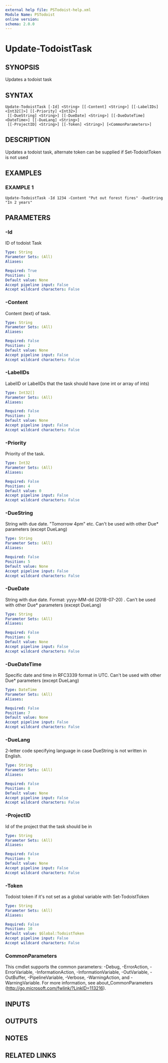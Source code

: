 ```yaml
---
external help file: PSTodoist-help.xml
Module Name: PSTodoist
online version:
schema: 2.0.0
---
```


# Update-TodoistTask

## SYNOPSIS
Updates a todoist task

## SYNTAX

```
Update-TodoistTask [-Id] <String> [[-Content] <String>] [[-LabelIDs] <Int32[]>] [[-Priority] <Int32>]
 [[-DueString] <String>] [[-DueDate] <String>] [[-DueDateTime] <DateTime>] [[-DueLang] <String>]
 [[-ProjectID] <String>] [[-Token] <String>] [<CommonParameters>]
```

## DESCRIPTION
Updates a todoist task, alternate token can be supplied if Set-TodoistToken is not used

## EXAMPLES

### EXAMPLE 1
```
Update-TodoistTask -Id 1234 -Content "Put out forest fires" -DueString "In 2 years"
```

## PARAMETERS

### -Id
ID of todoist Task

```yaml
Type: String
Parameter Sets: (All)
Aliases:

Required: True
Position: 1
Default value: None
Accept pipeline input: False
Accept wildcard characters: False
```

### -Content
Content (text) of task.

```yaml
Type: String
Parameter Sets: (All)
Aliases:

Required: False
Position: 2
Default value: None
Accept pipeline input: False
Accept wildcard characters: False
```

### -LabelIDs
LabelID or LabelIDs that the task should have (one int or array of ints)

```yaml
Type: Int32[]
Parameter Sets: (All)
Aliases:

Required: False
Position: 3
Default value: None
Accept pipeline input: False
Accept wildcard characters: False
```

### -Priority
Priority of the task.

```yaml
Type: Int32
Parameter Sets: (All)
Aliases:

Required: False
Position: 4
Default value: 0
Accept pipeline input: False
Accept wildcard characters: False
```

### -DueString
String with due date.
"Tomorrow 4pm" etc.
Can't be used with other Due* parameters (except DueLang)

```yaml
Type: String
Parameter Sets: (All)
Aliases:

Required: False
Position: 5
Default value: None
Accept pipeline input: False
Accept wildcard characters: False
```

### -DueDate
String with due date.
Format: yyyy-MM-dd (2018-07-20) .
Can't be used with other Due* parameters (except DueLang)

```yaml
Type: String
Parameter Sets: (All)
Aliases:

Required: False
Position: 6
Default value: None
Accept pipeline input: False
Accept wildcard characters: False
```

### -DueDateTime
Specific date and time in RFC3339 format in UTC.
Can't be used with other Due* parameters (except DueLang)

```yaml
Type: DateTime
Parameter Sets: (All)
Aliases:

Required: False
Position: 7
Default value: None
Accept pipeline input: False
Accept wildcard characters: False
```

### -DueLang
2-letter code specifying language in case DueString is not written in English.

```yaml
Type: String
Parameter Sets: (All)
Aliases:

Required: False
Position: 8
Default value: None
Accept pipeline input: False
Accept wildcard characters: False
```

### -ProjectID
Id of the project that the task should be in

```yaml
Type: String
Parameter Sets: (All)
Aliases:

Required: False
Position: 9
Default value: None
Accept pipeline input: False
Accept wildcard characters: False
```

### -Token
Todoist token if it's not set as a global variable with Set-TodoistToken

```yaml
Type: String
Parameter Sets: (All)
Aliases:

Required: False
Position: 10
Default value: $Global:TodoistToken
Accept pipeline input: False
Accept wildcard characters: False
```

### CommonParameters
This cmdlet supports the common parameters: -Debug, -ErrorAction, -ErrorVariable, -InformationAction, -InformationVariable, -OutVariable, -OutBuffer, -PipelineVariable, -Verbose, -WarningAction, and -WarningVariable. For more information, see about_CommonParameters (http://go.microsoft.com/fwlink/?LinkID=113216).

## INPUTS

## OUTPUTS

## NOTES

## RELATED LINKS
